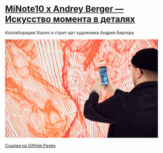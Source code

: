 # [MiNote10 x Andrey Berger — Искусство момента в деталях](https://minote10xberger.ru/)

Коллаборация Xiaomi и стрит-арт художника Андрея Бергера

![alt text](./readme-cover.png)

[Ссылка на GitHub Pages](https://persiklover.github.io/minote10xberger.ru/public)